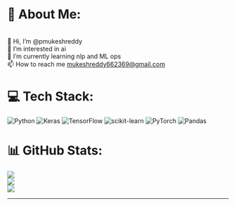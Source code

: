 # 💫 About Me:
<br>👋 Hi, I’m @pmukeshreddy<br>👀 I’m interested in ai<br>🌱 I’m currently learning nlp and ML ops<br>📫 How to reach me mukeshreddy662369@gmail.com


# 💻 Tech Stack:
![Python](https://img.shields.io/badge/python-3670A0?style=for-the-badge&logo=python&logoColor=ffdd54) ![Keras](https://img.shields.io/badge/Keras-%23D00000.svg?style=for-the-badge&logo=Keras&logoColor=white) ![TensorFlow](https://img.shields.io/badge/TensorFlow-%23FF6F00.svg?style=for-the-badge&logo=TensorFlow&logoColor=white) ![scikit-learn](https://img.shields.io/badge/scikit--learn-%23F7931E.svg?style=for-the-badge&logo=scikit-learn&logoColor=white) ![PyTorch](https://img.shields.io/badge/PyTorch-%23EE4C2C.svg?style=for-the-badge&logo=PyTorch&logoColor=white) ![Pandas](https://img.shields.io/badge/pandas-%23150458.svg?style=for-the-badge&logo=pandas&logoColor=white)
# 📊 GitHub Stats:
![](https://github-readme-stats.vercel.app/api?username=pmukeshreddy&theme=dark&hide_border=false&include_all_commits=false&count_private=false)<br/>
![](https://github-readme-streak-stats.herokuapp.com/?user=pmukeshreddy&theme=dark&hide_border=false)<br/>
![](https://github-readme-stats.vercel.app/api/top-langs/?username=pmukeshreddy&theme=dark&hide_border=false&include_all_commits=false&count_private=false&layout=compact)

---


